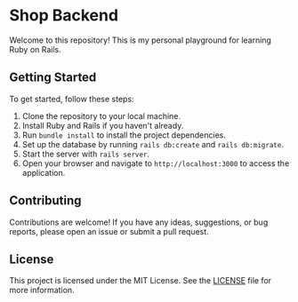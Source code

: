 # Shop Backend

Welcome to this repository! This is my personal playground for learning Ruby on Rails.

## Getting Started

To get started, follow these steps:

1. Clone the repository to your local machine.
2. Install Ruby and Rails if you haven't already.
3. Run `bundle install` to install the project dependencies.
4. Set up the database by running `rails db:create` and `rails db:migrate`.
5. Start the server with `rails server`.
6. Open your browser and navigate to `http://localhost:3000` to access the application.

## Contributing

Contributions are welcome! If you have any ideas, suggestions, or bug reports, please open an issue or submit a pull request.

## License

This project is licensed under the MIT License. See the [LICENSE](LICENSE) file for more information.
